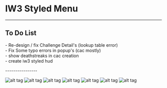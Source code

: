 # IW3 Styled Menu
----------------
<h2>To Do List</h2>
<p>
- Re-design / fix Challenge Detail's (lookup table error) <br>
- Fix Some typo errors in popup's (cac mostly) <br>
- show deathstreaks in cac creation <br>
- create iw3 styled hud <br>
</p>
----------------

![alt tag](http://puu.sh/q0m3Y.jpg)
![alt tag](http://puu.sh/q0mbJ.jpg)
![alt tag](http://puu.sh/q0mjl.jpg)
![alt tag](http://puu.sh/q0mlc.jpg)
![alt tag](http://puu.sh/q0WYt.jpg)
![alt tag](http://puu.sh/q0X6C.jpg)
![alt tag](http://puu.sh/q1tYa.jpg)
